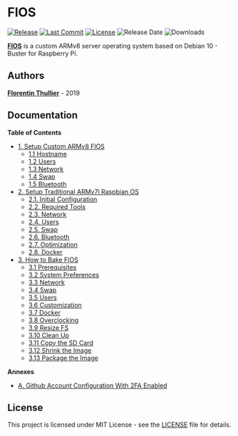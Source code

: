 # FlOS

[![Release](https://img.shields.io/github/release/FlorentinTh/FlOS?style=flat-square)](https://github.com/FlorentinTh/FlOS/releases) [![Last Commit](https://img.shields.io/github/last-commit/FlorentinTh/FlOS?style=flat-square)](https://github.com/FlorentinTh/FlOS/commits/master) [![License](https://img.shields.io/github/license/FlorentinTh/FlOS?style=flat-square)](https://github.com/FlorentinTh/FlOS/blob/master/LICENSE) ![Release Date](https://img.shields.io/github/release-date/FlorentinTh/FlOS?style=flat-square) ![Downloads](https://img.shields.io/github/downloads/FlorentinTh/FlOS/v1.0.2/total?style=flat-square)

[**FlOS**](https://github.com/FlorentinTh/FlOS) is a custom ARMv8 server operating system based on Debian 10 - Buster for Raspberry Pi.

## Authors

[**Florentin Thullier**](https://github.com/FlorentinTh) - 2019

## Documentation

**Table of Contents**

* [1. Setup Custom ARMv8 FlOS](docs/00-setup-flos.md)
  * [1.1 Hostname](docs/00-setup-flos.md#1-hostname)
  * [1.2 Users](docs/00-setup-flos.md#2-users)
  * [1.3 Network](docs/00-setup-flos.md#3-network)
  * [1.4 Swap](docs/00-setup-flos.md#4-swap)
  * [1.5 Bluetooth](docs/00-setup-flos.md#5-bluetooth)
* [2. Setup Traditional ARMv7l Raspbian OS](docs/10-setup-raspbian.md)
  * [2.1. Initial Configuration](docs/10-setup-raspbian.md#1-initial-configuration)
  * [2.2. Required Tools](docs/10-setup-raspbian.md#2-required-tools)
  * [2.3. Network](docs/10-setup-raspbian.md#3-network)
  * [2.4. Users](docs/10-setup-raspbian.md#4-users)
  * [2.5. Swap](docs/10-setup-raspbian.md#5-swap)
  * [2.6. Bluetooth](docs/10-setup-raspbian.md#6-bluetooth)
  * [2.7. Optimization](docs/10-setup-raspbian.md#7-optimization)
  * [2.8. Docker](docs/10-setup-raspbian.md#8-docker)
* [3. How to Bake FlOS](docs/50-bake-FlOS.md)
  * [3.1 Prerequisites](docs/50-bake-FlOS.md#1-prerequisites)
  * [3.2 System Preferences](docs/50-bake-FlOS.md#2-system-preferences)
  * [3.3 Network](docs/50-bake-FlOS.md#3-network)
  * [3.4 Swap](docs/50-bake-FlOS.md#4-swap)
  * [3.5 Users](docs/50-bake-FlOS.md#5-users)
  * [3.6 Customization](docs/50-bake-FlOS.md#6-customization)
  * [3.7 Docker](docs/50-bake-FlOS.md#7-docker)
  * [3.8 Overclocking](docs/50-bake-FlOS.md#8-overclocking)
  * [3.9 Resize FS](docs/50-bake-FlOS.md#9-resize-fs)
  * [3.10 Clean Up](docs/50-bake-FlOS.md#10-clean-up)
  * [3.11 Copy the SD Card](docs/50-bake-FlOS.md#11-copy-the-sd-card)
  * [3.12 Shrink the Image](docs/50-bake-FlOS.md#12-shrink-the-image)
  * [3.13 Package the Image](docs/50-bake-FlOS.md#13-package-the-image)

**Annexes**

* [A. Github Account Configuration With 2FA Enabled](docs/90-github-2fa.md)

## License

This project is licensed under MIT License - see the [LICENSE](LICENSE) file for details.
